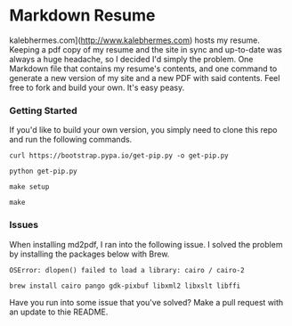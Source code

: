# Markdown Resume

kalebhermes.com](http://www.kalebhermes.com) hosts my resume. Keeping a pdf copy of my resume and the site in sync and up-to-date was always a huge headache, so I decided I'd simply the problem. One Markdown file that contains my resume's contents, and one command to generate a new version of my site and a new PDF with said contents. Feel free to fork and build your own. It's easy peasy. 

### Getting Started

If you'd like to build your own version, you simply need to clone this repo and run the following commands.

`curl https://bootstrap.pypa.io/get-pip.py -o get-pip.py`

`python get-pip.py`

`make setup`

`make`


### Issues
When installing md2pdf, I ran into the following issue. I solved the problem by installing the packages below with Brew. 

```OSError: dlopen() failed to load a library: cairo / cairo-2```

`brew install cairo pango gdk-pixbuf libxml2 libxslt libffi`

Have you run into some issue that you've solved? Make a pull request with an update to thie README. 